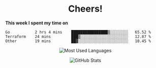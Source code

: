 <h1 align="center">Cheers!</h1>

**This week I spent my time on**
<!--START_SECTION:waka-->

```text
Go           2 hrs 4 mins    ████████████████▒░░░░░░░░   65.52 %
Terraform    24 mins         ███▒░░░░░░░░░░░░░░░░░░░░░   12.87 %
Other        19 mins         ██▓░░░░░░░░░░░░░░░░░░░░░░   10.45 %
```

<!--END_SECTION:waka-->

<p align="center"><img src="https://github-readme-stats.vercel.app/api/top-langs/?username=thnkrn&layout=compact&hide=html&theme=tokyonight" alt="Most Used Languages" /></p>

<p align="center"><img src="https://github-readme-stats.vercel.app/api?username=thnkrn&show_icons=true&count_private=true&theme=tokyonight" alt="GitHub Stats" /></p>

<!-- <p align="center"><a href="https://wakatime.com"><img src="https://wakatime.com/share/@thnkrn/40092326-d1bd-471b-89da-9a7c63939402.png" /></p>
 -->
